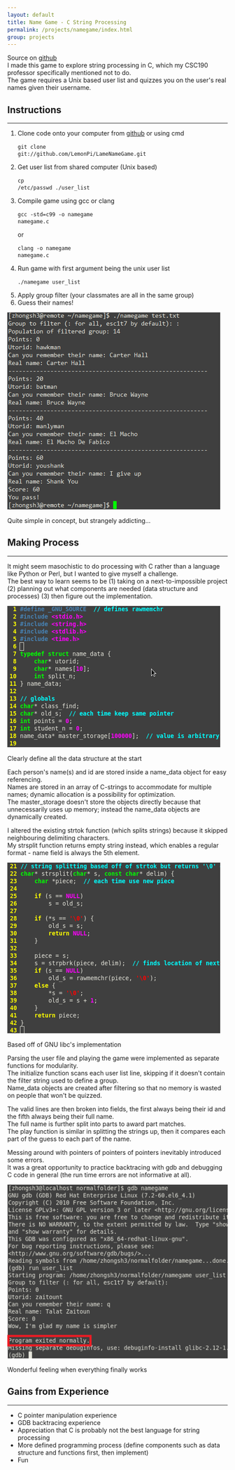 ```yaml
---
layout: default
title: Name Game - C String Processing
permalink: /projects/namegame/index.html
group: projects
---
```

Source on [github](https://github.com/LemonPi/LameNameGame)  
I made this game to explore string processing in C, which my CSC190 professor specifically mentioned not to do.  
The game requires a Unix based user list and quizzes you on the user's real names given their username. 

## Instructions <a name="instructions"> </a>
------------------------
1. Clone code onto your computer from [github](https://github.com/LemonPi/LameNameGame) or using cmd <pre><code>git clone git://github.com/LemonPi/LameNameGame.git</code></pre>
2. Get user list from shared computer (Unix based)  <pre><code>cp /etc/passwd ./user_list </code></pre> 
3. Compile game using gcc or clang <pre><code>gcc -std=c99 -o namegame namegame.c</code></pre> or <pre><code>clang -o namegame namegame.c</code></pre>
4. Run game with first argument being the unix user list  <pre><code>./namegame user_list</code></pre>   
5. Apply group filter (your classmates are all in the same group) 
6. Guess their names!  

<div class="frames">
<img src="playing.png">
<p>Quite simple in concept, but strangely addicting...</p>
</div>

<a name="making"> </a>
## Making Process 
------------------------
It might seem masochistic to do processing with C rather than a language like Python or Perl, but I wanted to give myself a challenge.  
The best way to learn seems to be (1) taking on a next-to-impossible project (2) planning out what components are needed (data structure and processes) (3) then figure out the implementation.  
<div class="frames">
<img src="structure.png">
<p>Clearly define all the data structure at the start</p>
</div>

Each person's name(s) and id are stored inside a name\_data object for easy referencing.  
Names are stored in an array of C-strings to accommodate for multiple names; dynamic allocation is a possibility for optimization.  
The master\_storage doesn't store the objects directly because that unnecessarily uses up memory; instead the name\_data objects are dynamically created.  

I altered the existing strtok function (which splits strings) because it skipped neighbouring delimiting characters.  
My strsplit function returns empty string instead, which enables a regular format - name field is always the 5th element.  
<div class="frames">
<img src="strsplit.png">
<p>Based off of GNU libc's implementation</p>
</div>

Parsing the user file and playing the game were implemented as separate functions for modularity.  
The initialize function scans each user list line, skipping if it doesn't contain the filter string used to define a group.  
Name\_data objects are created after filtering so that no memory is wasted on people that won't be quizzed.  

The valid lines are then broken into fields, the first always being their id and the fifth always being their full name.  
The full name is further split into parts to award part matches.  
The play function is similar in splitting the strings up, then it compares each part of the guess to each part of the name.

Messing around with pointers of pointers of pointers inevitably introduced some errors.  
It was a great opportunity to practice backtracing with gdb and debugging C code in general (the run time errors are not informative at all).
<div class="frames">
<img src="gdb.png">
<p>Wonderful feeling when everything finally works</p>
</div>

<a name="names"> </a>
## Gains from Experience
-----------------------------
- C pointer manipulation experience
- GDB backtracing experience
- Appreciation that C is probably not the best language for string processing
- More defined programming process (define components such as data structure and functions first, then implement)
- Fun
